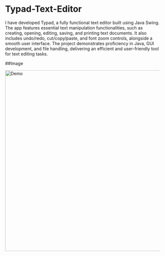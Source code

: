 # Typad-Text-Editor

I have developed Typad, a fully functional text editor built using Java Swing. The app features essential text manipulation functionalities, such as creating, opening, editing, saving, and printing text documents. It also includes undo/redo, cut/copy/paste, and font zoom controls, alongside a smooth user interface. The project demonstrates proficiency in Java, GUI development, and file handling, delivering an efficient and user-friendly tool for text editing tasks.

##Image

<img width="880" height="590" alt="Demo" src="https://github.com/user-attachments/assets/24840ef2-0858-47df-80a1-890b282d85e2" />
